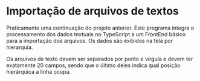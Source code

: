   

# Importação de arquivos de textos

  

Praticamente uma continuação do projeto anterior. Este programa integra o processamento dos dados textuais no TypeScript a um FrontEnd básico para a importação dos arquivos. Os dados são exibidos na tela por hierarquia.  

  

Os arquivos de texto devem ser separados por ponto e vírgula e devem ter exatamente 20 campos, sendo que o último deles indica qual posição hierárquica a linha ocupa.
